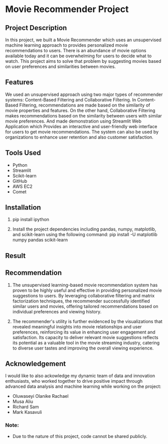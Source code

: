 # Movie Recommender Project

## Project Description

In this project, we built a Movie Recommender which uses an unsupervised machine learning approach to provides personalized movie recommendations to users. There is an abundance of movie options available today and it can be overwhelming for users to decide what to watch. This project aims to solve that problem by suggesting movies based on user preferences and similarities between movies. <br>  

## Features

We used an unsupervised approach using two major types of recommender systems: Content-Based Filtering and Collaborative Filtering. In Content-Based Filtering, recommendations are made based on the similarity of movie properties and features. On the other hand, Collaborative Filtering makes recommendations based on the similarity between users with similar movie preferences. 
And made demonstration using Streamlit Web Application which Provides an interactive and user-friendly web interface for users to get movie recommendations. The system can also be used by organizations to enhance user retention and also customer satisfaction. <br> 

## Tools Used 

* Python
* Streamlit
* Scikit-learn
* GitHub
* AWS EC2
* Comet <br> 

## Installation 

1. pip install ipython 

2. Install the project dependencies including pandas, numpy, matplotlib, and scikit-learn using the following command:
pip install -U matplotlib numpy pandas scikit-learn <br> 

## Result 



## Recommendation 

1. The unsupervised learning-based movie recommendation system has proven to be highly useful and effective in providing personalized movie suggestions to users. By leveraging collaborative filtering and matrix factorization techniques, the recommender successfully identified similar users and movies, offering tailored recommendations based on individual preferences and viewing history.

2. The recommender's utility is further evidenced by the visualizations that revealed meaningful insights into movie relationships and user preferences, reinforcing its value in enhancing user engagement and satisfaction. Its capacity to deliver relevant movie suggestions reflects its potential as a valuable tool in the movie streaming industry, catering to diverse user tastes and improving the overall viewing experience. <br> 

## Acknowledgement

I would like to also ackowledge my dynamic team of data and innovation enthusiasts, who worked together to drive positive impact through advanced data analysis and machine learning while working on the project:
* Oluwaseyi Olanike Rachael
* Musa Aliu
* Richard Sam 
* Mark Kasavuli <br> 

### Note: 
* Due to the nature of this project, code cannot be shared publicly.






